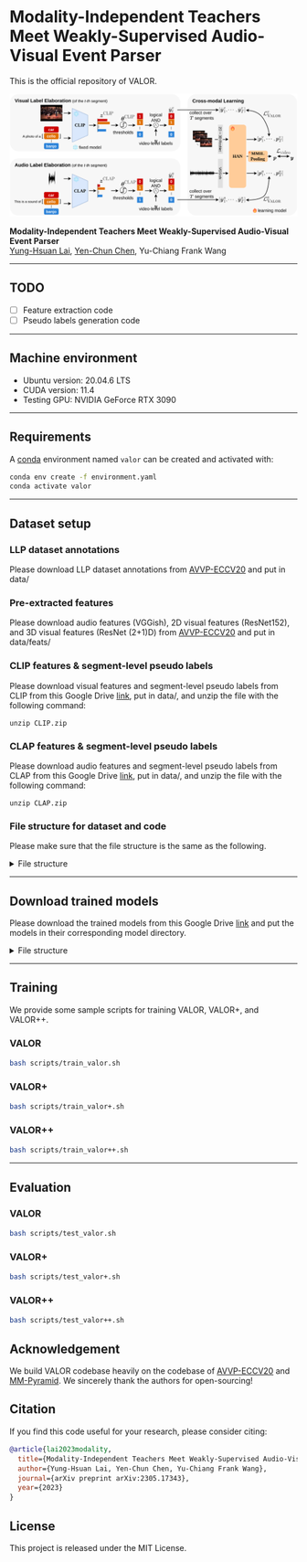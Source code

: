 # Modality-Independent Teachers Meet Weakly-Supervised Audio-Visual Event Parser

This is the official repository of VALOR.

![VALOR](./figures/framework_figure.png)

**Modality-Independent Teachers Meet Weakly-Supervised Audio-Visual Event Parser**
<br/>[Yung-Hsuan Lai](https://github.com/Franklin905), [Yen-Chun Chen](https://github.com/ChenRocks), Yu-Chiang Frank Wang<br/>

---
## TODO

- [ ] Feature extraction code
- [ ] Pseudo labels generation code

---
## Machine environment
- Ubuntu version: 20.04.6 LTS
- CUDA version: 11.4
- Testing GPU: NVIDIA GeForce RTX 3090
---

## Requirements
A [conda](https://conda.io/) environment named `valor` can be created and activated with:

```bash
conda env create -f environment.yaml
conda activate valor
```
---

## Dataset setup
### LLP dataset annotations
Please download LLP dataset annotations from [AVVP-ECCV20](https://github.com/YapengTian/AVVP-ECCV20) and put in data/

### Pre-extracted features
Please download audio features (VGGish), 2D visual features (ResNet152), and 3D visual features (ResNet (2+1)D) from [AVVP-ECCV20](https://github.com/YapengTian/AVVP-ECCV20) and put in data/feats/

### CLIP features & segment-level pseudo labels
Please download visual features and segment-level pseudo labels from CLIP from this Google Drive [link](https://drive.google.com/file/d/113QVJtvLf1Qdbz3P2Z2kG3aCi_x0ipjY/view?usp=sharing), put in data/, and unzip the file with the following command:
```
unzip CLIP.zip
```

### CLAP features & segment-level pseudo labels
Please download audio features and segment-level pseudo labels from CLAP from this Google Drive [link](https://drive.google.com/file/d/17ErPglRS7Yzm93aF_3WTlfZuSyw12QQA/view?usp=sharing), put in data/, and unzip the file with the following command:
```
unzip CLAP.zip
```

### File structure for dataset and code
Please make sure that the file structure is the same as the following.

   <details><summary>File structure</summary>

   ```
   > data/
       ├── AVVP_dataset_full.csv
       ├── AVVP_eval_audio.csv
       ├── AVVP_eval_visual.csv
       ├── AVVP_test_pd.csv
       ├── AVVP_train.csv
       ├── AVVP_val_pd.csv
       ├── feats/
       │     └── r2plus1d_18
       │     └── res152
       │     └── vggish
       ├── CLIP/
       │     └── features
       │     └── segment_pseudo_labels
       └── CLAP/
             └── features
             └── segment_pseudo_labels
   ```

   </details>

---

## Download trained models
Please download the trained models from this Google Drive [link](https://drive.google.com/drive/folders/1BDBZ3Ws75yzemIQrnBhBFfO4XD3zsEGR?usp=sharing) and put the models in their corresponding model directory.

   <details><summary>File structure</summary>

   ```
   > models/
       ├── model_VALOR/
       │        └── checkpoint_best.pt
       ├── model_VALOR+/
       │        └── checkpoint_best.pt
       └── model_VALOR++/
                └── checkpoint_best.pt
   ```

   </details>

---

## Training
We provide some sample scripts for training VALOR, VALOR+, and VALOR++.

### VALOR
```bash
bash scripts/train_valor.sh
```

### VALOR+

```bash
bash scripts/train_valor+.sh
```

### VALOR++

```bash
bash scripts/train_valor++.sh
```

---

## Evaluation
### VALOR
```bash
bash scripts/test_valor.sh
```

### VALOR+

```bash
bash scripts/test_valor+.sh
```

### VALOR++

```bash
bash scripts/test_valor++.sh
```


## Acknowledgement
We build VALOR codebase heavily on the codebase of [AVVP-ECCV20](https://github.com/YapengTian/AVVP-ECCV20) and [MM-Pyramid](https://github.com/JustinYuu/MM_Pyramid). We sincerely thank the authors for open-sourcing! 

## Citation
If you find this code useful for your research, please consider citing:
```bibtex
@article{lai2023modality,
  title={Modality-Independent Teachers Meet Weakly-Supervised Audio-Visual Event Parser},
  author={Yung-Hsuan Lai, Yen-Chun Chen, Yu-Chiang Frank Wang},
  journal={arXiv preprint arXiv:2305.17343},
  year={2023}
}
```

## License
This project is released under the MIT License.
